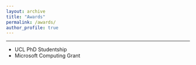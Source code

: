 ```yaml
---
layout: archive
title: "Awards"
permalink: /awards/
author_profile: true
---
```


------
* UCL PhD Studentship
* Microsoft Computing Grant